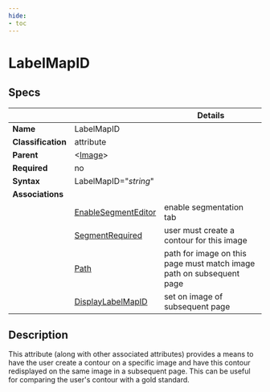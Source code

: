 ```yaml
---
hide:
- toc
---
```

<!-- let javascript handle toc on left sidebar -->
# LabelMapID

## Specs

| ||Details|
|---|---|---|
| **Name** | LabelMapID ||
| **Classification** | attribute ||
| **Parent** | <[Image](index.md)\> ||
| **Required** | no ||
| **Syntax** | LabelMapID="*string*" | |
| **Associations** | |  |
|  | [EnableSegmentEditor](../page/enable_segment_editor.md)| enable segmentation tab |
|  | [SegmentRequired](segment_required.md)| user must create a contour for this image |
|  | [Path](path.md)| path for image on this page must match image path on subsequent page |
|  | [DisplayLabelMapID](display_labelmap_id.md)| set on image of subsequent page |




## Description

This attribute (along with other associated attributes) provides a means to have the user create a contour
on a specific image and have this contour redisplayed on the same image in a subsequent page.
This can be useful for comparing the user's contour with a gold standard.


